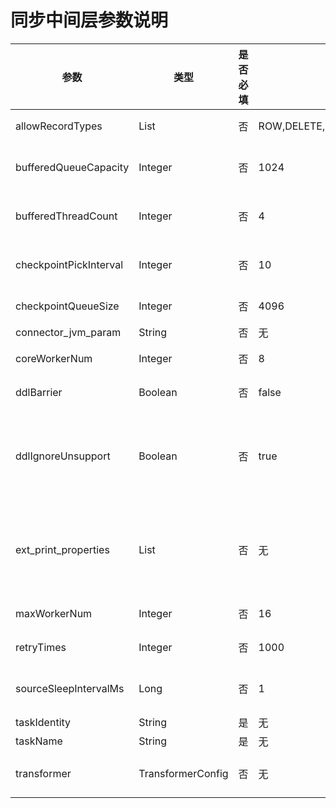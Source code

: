 # 同步中间层参数说明 

|           参数           |        类型         | 是否必填 |                    默认值                     |                        描述                         |
|------------------------|-------------------|------|----------------------|--------------------------|
| allowRecordTypes       | List              | 否    | ROW,DELETE,UPDATE,INSERT,HEARTBEAT,REPLACE | 允许同步的消息类型。                                        |
| bufferedQueueCapacity  | Integer           | 否    | 1024                                       | 读写中间层 Buffer 阻塞队列大小。                              |
| bufferedThreadCount    | Integer           | 否    | 4                                          | 读写中间层 Buffer 线程池大小。                               |
| checkpointPickInterval | Integer           | 否    | 10                                         | 写 Checkpoint 文件的定时间隔。单位为秒。                        |
| checkpointQueueSize    | Integer           | 否    | 4096                                       | 检查点队列长度。                                          |
| connector_jvm_param    | String            | 否    | 无                                          | JVM 参数。                                           |
| coreWorkerNum          | Integer           | 否    | 8                                          | 框架读写线程池 core 的大小。                                 |
| ddlBarrier             | Boolean           | 否    | false                                      | 是否开启 DDL 屏障。                                      |
| ddlIgnoreUnsupport     | Boolean           | 否    | true                                       | 是否过滤不支持的 DDL。当设置为 false 时，对于不支持处理或转换的 DDL，会透传到源端。 |
| ext_print_properties   | List              | 否    | 无                                          | 逗号分隔的 Property 名称。如果填写会将对应的 Meta 信息输出至 msg 日志中。   |
| maxWorkerNum           | Integer           | 否    | 16                                         | 框架读写线程数的最大值。                                      |
| retryTimes             | Integer           | 否    | 1000                                       | 消息发送失败之后的重试次数。                                    |
| sourceSleepIntervalMs  | Long              | 否    | 1                                          | 订阅 Sleep 周期。单位为毫秒。                                |
| taskIdentity           | String            | 是    | 无                                          | 任务逻辑标识。                                           |
| taskName               | String            | 是    | 无                                          | 任务名称。                                             |
| transformer            | TransformerConfig | 否    | 无                                          | 使用 SqlTransformer 的配置项。                           |
